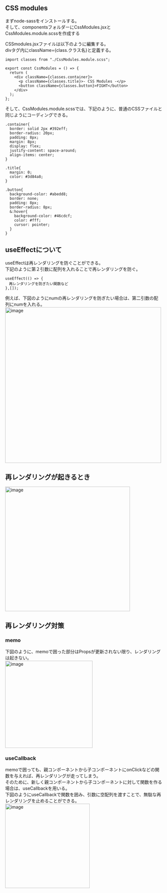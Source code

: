 

## CSS modules
まずnode-sassをインストールする。<br>
そして、componentsフォルダーにCssModules.jsxとCssModules.module.scssを作成する<br>

CSSmodules.jsxファイルは以下のように編集する。<br>
divタグ内にclassName={class.クラス名}と定義する。

```
import classes from "./CssModules.module.scss";

export const CssModules = () => {
  return (
    <div className={classes.container}>
      <p className={classes.title}>- CSS Modules -</p>
      <button className={classes.button}>FIGHT</button>
    </div>
  );
};
```
そして、CssModules.module.scssでは、下記のように、普通のCSSファイルと同じようにコーディングできる。
```
.container{
  border: solid 2px #392eff;
  border-radius: 20px;
  padding: 8px;
  margin: 8px;
  display: flex;
  justify-content: space-around;
  align-items: center;
}

.title{
  margin: 0;
  color: #3d84a8;
}

.button{
  background-color: #abedd8;
  border: none;
  padding: 8px;
  border-radius: 8px;
  &:hover{
    background-color: #46cdcf;
    color: #fff;
    cursor: pointer;
  }
}
```

## useEffectについて
useEffectは再レンダリングを防ぐことができる。  
下記のように第２引数に配列を入れることで再レンダリングを防ぐ。  
```
useEffect(() => {
　再レンダリングを防ぎたい関数など
},[]);
```


例えば、下図のようにnumの再レンダリングを防ぎたい場合は、第二引数の配列にnumを入れる。
<img width="500" alt="image" src="https://user-images.githubusercontent.com/97214466/150306848-ba8f696a-faef-4edb-8751-a152aa6f5a61.png">

## 再レンダリングが起きるとき
<img width="400" alt="image" src="https://user-images.githubusercontent.com/97214466/150468986-5146acb7-3819-44b9-9910-75f4ccd11a74.png">

## 再レンダリング対策

### memo
下図のように、memoで囲った部分はPropsが更新されない限り、レンダリングは起きない。  
<img width="280" alt="image" src="https://user-images.githubusercontent.com/97214466/150469424-f4b38943-f2b9-405a-b765-0e938dfa1ca8.png">

### useCallback
memoで囲っても、親コンポーネントから子コンポーネントにonClickなどの関数を与えれば、再レンダリングが走ってしまう。  
そのために、新しく親コンポーネントから子コンポーネントに対して関数を作る場合は、useCallbackを用いる。  
下図のようにuseCallbackで関数を囲み、引数に空配列を渡すことで、無駄な再レンダリングを止めることができる。  
<img width="271" alt="image" src="https://user-images.githubusercontent.com/97214466/150470437-029d2366-f967-4a52-876a-ed2e3966600c.png">

    


  

  






